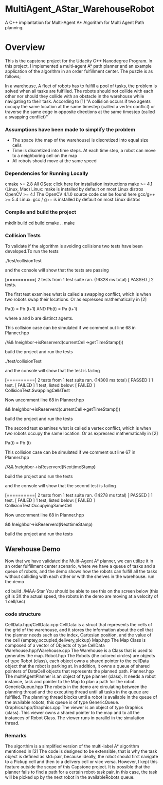 # MultiAgent_AStar_WarehouseRobot
A C++ implantation for Multi-Agent A* Algorithm for Multi Agent Path planning.

# Overview
This is the capstone project for the Udacity C++ Nanodegree Program. In this project, I implemented a multi-agent A* path planner and an example application of the algorithm in an order fulfillment center. The puzzle is as follows;

In a warehouse, A fleet of robots has to fulfill a pool of tasks, the problem is solved when all tasks are fulfilled.
The robots should not collide with each other nor should they collide with an obstacle in the warehouse while navigating to their task. According to [1] "A collision occurs if two agents occupy the same location at the same timestep (called a vertex conflict) or traverse the same edge in opposite directions at the same timestep (called a swapping conflict)"

### Assumptions have been made to simplify the problem

- The space (the map of the warehouse) is discretized into equal size cells
- Time is discretized into time steps. At each time step, a robot can move to a neighboring cell on the map
- All robots should move at the same speed


### Dependencies for Running Locally
cmake >= 2.8
All OSes: click here for installation instructions
make >= 4.1 (Linux, Mac)
Linux: make is installed by default on most Linux distros
OpenCV >= 4.1
The OpenCV 4.1.0 source code can be found here
gcc/g++ >= 5.4
Linux: gcc / g++ is installed by default on most Linux distros

### Compile and build the project
mkdir build
cd build 
cmake ..
make

### Collision Tests
To validate if the algorithm is avoiding collisions two tests have been developed.To run the tests

 ./test/collisionTest 
 
and the console will show that the tests are passing

[==========] 2 tests from 1 test suite ran. (16328 ms total)
[  PASSED  ] 2 tests.

The first test examines what is called a swapping conflict, which is when two robots swap their locations. Or as expressed mathematically in [2]

Pa(t) = Pb (t+1) AND Pb(t) = Pa (t+1)

where a and b are distinct agents.

This collision case can be simulated if we comment out line 68 in Planner.hpp

//&& !neighbor->isReserverd(currentCell->getTimeStamp())

build the project and run the tests

./test/collisionTest 

and the console will show that the test is failing

[==========] 2 tests from 1 test suite ran. (14300 ms total)
[  PASSED  ] 1 test.
[  FAILED  ] 1 test, listed below:
[  FAILED  ] CollisionTest.SwappingCellsTest

Now uncomment line 68 in Planner.hpp

&& !neighbor->isReserverd(currentCell->getTimeStamp())

build the project and run the tests


The second test examines what is called a vertex conflict, which is when two robots occupy the same location. Or as expressed mathematically in [2]

Pa(t) = Pb (t)

This collision case can be simulated if we comment out line 67 in Planner.hpp

//&& !neighbor->isReserverd(NexttimeStamp)

build the project and run the tests

and the console will show that the second test is failing

 [==========] 2 tests from 1 test suite ran. (14278 ms total)
 [  PASSED  ] 1 test.
 [  FAILED  ] 1 test, listed below:
 [  FAILED  ] CollisionTest.OccupyingSameCell
 
Now uncomment line 68 in Planner.hpp

 && !neighbor->isReserverd(NexttimeStamp)
 
build the project and run the tests


## Warehouse Demo
Now that we have validated the Multi-Agent A* planner, we can utilize it in an order fulfillment center scenario, where we have a queue of tasks and a queue of robots, and the demo shows how the robots can fulfill all the tasks without colliding with each other or with the shelves in the warehouse. run the demo

 cd build
 ./MAA-Star 
You should be able to see this on the screen below (this gif is 3X the actual speed, the robots in the demo are moving at a velocity of 1 cell/sec)

### code structure
 CellData.hpp/CellData.cpp CellData is a struct that represents the cells of the grid of the warehouse, and it stores the information about the cell that the planner needs such as the index, Cartesian position, and the value of the cell {emptey,occupied,delivery,pickup}
Map.hpp The Map Class is composed of a vector of Objects of type CellData
 Warehouse.hpp/Warehouse.cpp The Warehouse is a Class that is used to generates the map.
Robot.hpp The Robots (the colored circles) are objects of type Robot (class), each object owns a shared pointer to the cellData object that the robot is parking at. In addition, it owns a queue of shared pointers of DataCell objects that represents the planned path.
Planner.hpp The multiAgentPlanner is an object of type planner (class). It needs a robot instance, task and pointer to the Map to plan a path for the robot.
GenericQueue.hpp The robots in the demo are circulating between the planning thread and the executing thread until all tasks in the queue are fulfilled. The planning thread blocks until a robot is available in the queue of the available robots, this queue is of type GenericQueue.
 Graphics.hpp/Graphics.cpp The viewer is an object of type Graphics (class). This viewer owns a shared pointer to the map and to all the instances of Robot Class. The viewer runs in parallel in the simulation thread.
 
### Remarks
The algorthim is a simplified version of the multi-label A* algorithm mentioned in [2]
The code is designed to be extensible, that is why the task object is defined as std::pair, because ideally, the robot should first navigate to a Pickup cell and then to a delivery cell or vice versa. However, I kept this feature outside the scope of this Capstone project.
It is possible that the planner fails to find a path for a certain robot-task pair, in this case, the task will be picked up by the next robot in the availableRobots queue.
